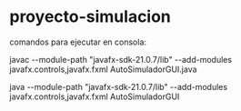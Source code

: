 # proyecto-simulacion

comandos para ejecutar en consola:

javac --module-path "javafx-sdk-21.0.7/lib" --add-modules javafx.controls,javafx.fxml AutoSimuladorGUI.java

java --module-path "javafx-sdk-21.0.7/lib" --add-modules javafx.controls,javafx.fxml AutoSimuladorGUI